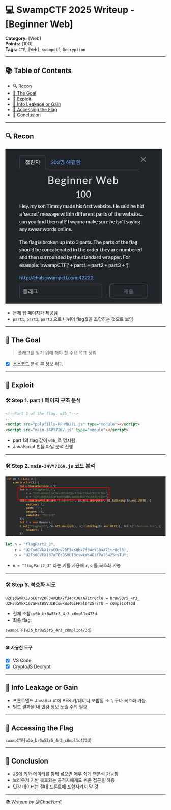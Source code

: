 
# 💻 SwampCTF 2025 Writeup - [Beginner Web]

**Category:** [Web]  
**Points:** [100]  
**Tags:** `CTF`, `[Web]`, `swampctf`, `Decryption` 

---

## 📚 Table of Contents
- [🔍 Recon](#-recon)
- [🎯 The Goal](#-the-goal)
- [💉 Exploit](#-exploit)
- [🍪 Info Leakage or Gain](#-info-leakage-or-gain)
- [👑 Accessing the Flag](#-accessing-the-flag)
- [🧠 Conclusion](#-conclusion)

---

## 🔍 Recon

![문제 웹](./Pasted%20image%2020250403001111.png)

- 문제 웹 페이지가 제공됨
- `part1`, `part2`, `part3` 으로 나뉘어 flag값을 조합하는 것으로 보임

---

## 🎯 The Goal

> 플래그를 얻기 위해 해야 할 주요 목표 정리

- [x] 소스코드 분석 후 정보 획득

---

## 💉 Exploit

### 🛠️ Step 1. part 1 페이지 구조 분석

```html
<!--Part 1 of the flag: w3b_"-->
...
<script src="polyfills-FFHMD2TL.js" type="module"></script>
<script src="main-34VY7I6V.js" type="module"></script>
```

- part 1의 flag 값이 `w3b_`로 명시됨
- JavaScript 번들 파일 분석 진행

---

### 🛠️ Step 2. `main-34VY7I6V.js` 코드 분석

![JS 파일](./Pasted%20image%2020250403001221.png)

```js
let n = "flagPart2_3",
    r = "U2FsdGVkX1/oCOrv2BF34XQbx7f34cYJ8aA71tr8cl8",
    o = "U2FsdGVkX197aFEtB5VUIBcswkWs4GiFPal6425rsTU";
```

- `n = "flagPart2_3"` 라는 키를 사용해 `r`, `o` 를 복호화 가능

---

### 🛠️ Step 3. 복호화 시도

```txt
U2FsdGVkX1/oCOrv2BF34XQbx7f34cYJ8aA71tr8cl8 → br0w53r5_4r3_
U2FsdGVkX197aFEtB5VUIBcswkWs4GiFPal6425rsTU → c0mpl1c473d
```

- 전체 조합: `w3b_br0w53r5_4r3_c0mpl1c473d`
- 최종 flag:  
```txt
swampCTF{w3b_br0w53r5_4r3_c0mpl1c473d}
```

---

#### 🛠️ 사용한 도구
- [x] VS Code
- [x] CryptoJS Decrypt

---

## 🍪 Info Leakage or Gain

- 프론트엔드 JavaScript에 AES 키/데이터 포함됨 → 누구나 복호화 가능
- 빌드 결과물 내 민감 정보 노출 주의 필요

---

## 👑 Accessing the Flag

```
swampCTF{w3b_br0w53r5_4r3_c0mpl1c473d}
```

---

## 🧠 Conclusion

- JS에 키와 데이터를 함께 넣으면 매우 쉽게 역분석 가능함
- 브라우저 기반 복호화는 공격자에게도 쉬운 접근을 허용
- 민감 데이터는 절대 프론트에 포함시키지 말 것

---

_📚 Writeup by [@ChaeYum1](https://github.com/ChaeYum1)_
